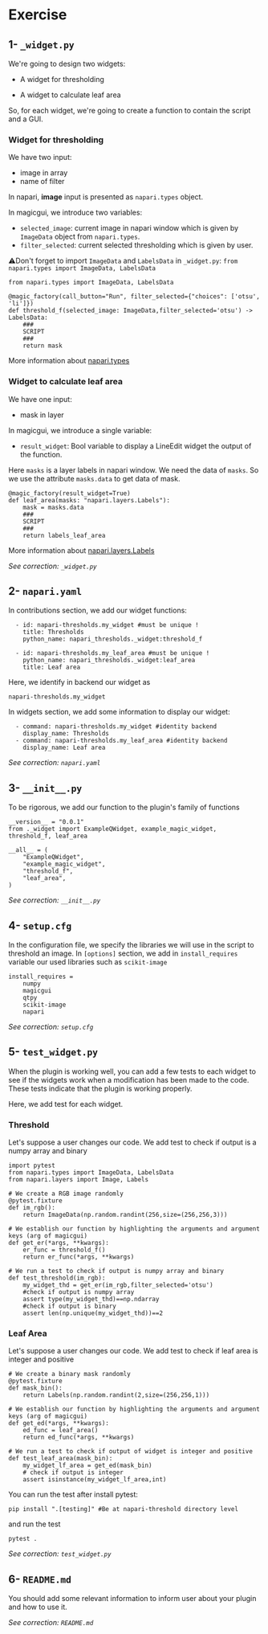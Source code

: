 # Exercise

## 1- `_widget.py`

We're going to design two widgets:

- A widget for thresholding

- A widget to calculate leaf area

So, for each widget, we're going to create a function to contain the script and a GUI.

### Widget for thresholding

We have two input:
- image in array
- name of filter

In napari, **image** input is presented as `napari.types` object.

In magicgui, we introduce two variables:
- `selected_image`: current image in napari window which is given by `ImageData` object from `napari.types`.
- `filter_selected`: current selected thresholding which is given by user.

⚠️Don't forget to import `ImageData` and `LabelsData` in `_widget.py`: `from napari.types import ImageData, LabelsData`

```
from napari.types import ImageData, LabelsData

@magic_factory(call_button="Run", filter_selected={"choices": ['otsu', 'li']})
def threshold_f(selected_image: ImageData,filter_selected='otsu') -> LabelsData:
    ###
    SCRIPT
    ###
    return mask
```

More information about [napari.types](https://napari.org/stable/api/napari.types.html)

### Widget to calculate leaf area

We have one input:
- mask in layer

In magicgui, we introduce a single variable:
- `result_widget`: Bool variable to display a LineEdit widget the output of the function.

Here `masks` is a layer labels in napari window. We need the data of `masks`. So we use the attribute `masks.data` to get data of mask.

```
@magic_factory(result_widget=True)
def leaf_area(masks: "napari.layers.Labels"):
    mask = masks.data
    ###
    SCRIPT
    ###
    return labels_leaf_area
```
More information about [napari.layers.Labels](https://napari.org/stable/api/napari.layers.Labels.html)

*See correction: `_widget.py`*

## 2- `napari.yaml`

In contributions section, we add our widget functions:
```
  - id: napari-thresholds.my_widget #must be unique !
    title: Thresholds
    python_name: napari_thresholds._widget:threshold_f

  - id: napari-thresholds.my_leaf_area #must be unique !
    python_name: napari_thresholds._widget:leaf_area
    title: Leaf area
```
Here, we identify in backend our widget as
```
napari-thresholds.my_widget
```
In widgets section, we add some information to display our widget:
```
  - command: napari-thresholds.my_widget #identity backend
    display_name: Thresholds
  - command: napari-thresholds.my_leaf_area #identity backend
    display_name: Leaf area
```

*See correction: `napari.yaml`*

## 3- `__init__.py`
To be rigorous, we add our function to the plugin's family of functions
```
__version__ = "0.0.1"
from ._widget import ExampleQWidget, example_magic_widget, threshold_f, leaf_area

__all__ = (
    "ExampleQWidget",
    "example_magic_widget",
    "threshold_f",
    "leaf_area",
)
```

*See correction: `__init__.py`*

## 4-  `setup.cfg`
In the configuration file, we specify the libraries we will use in the script to threshold an image. In `[options]` section, we add in `install_requires` variable our used libraries such as `scikit-image`
```
install_requires =
    numpy
    magicgui
    qtpy
    scikit-image
    napari
```

*See correction: `setup.cfg`*

## 5-  `test_widget.py`

When the plugin is working well, you can add a few tests to each widget to see if the widgets work when a modification has been made to the code. These tests indicate that the plugin is working properly.

Here, we add test for each widget.

### Threshold
Let's suppose a user changes our code.
We add test to check if output is a numpy array and binary

```
import pytest
from napari.types import ImageData, LabelsData
from napari.layers import Image, Labels

# We create a RGB image randomly
@pytest.fixture
def im_rgb():
    return ImageData(np.random.randint(256,size=(256,256,3)))

# We establish our function by highlighting the arguments and argument keys (arg of magicgui)
def get_er(*args, **kwargs):
    er_func = threshold_f()
    return er_func(*args, **kwargs)

# We run a test to check if output is numpy array and binary
def test_threshold(im_rgb):
    my_widget_thd = get_er(im_rgb,filter_selected='otsu')
    #check if output is numpy array
    assert type(my_widget_thd)==np.ndarray
    #check if output is binary
    assert len(np.unique(my_widget_thd))==2
```

### Leaf Area
Let's suppose a user changes our code.
We add test to check if leaf area is integer and positive

```
# We create a binary mask randomly
@pytest.fixture
def mask_bin():
    return Labels(np.random.randint(2,size=(256,256,1)))

# We establish our function by highlighting the arguments and argument keys (arg of magicgui)
def get_ed(*args, **kwargs):
    ed_func = leaf_area()
    return ed_func(*args, **kwargs)

# We run a test to check if output of widget is integer and positive
def test_leaf_area(mask_bin):
    my_widget_lf_area = get_ed(mask_bin)
    # check if output is integer
    assert isinstance(my_widget_lf_area,int)
```

You can run the test after install pytest:
```
pip install ".[testing]" #Be at napari-threshold directory level
```
and run the test
```
pytest .
```

*See correction: `test_widget.py`*

## 6-  `README.md`

You should add some relevant information to inform user about your plugin and how to use it.

*See correction: `README.md`*
